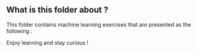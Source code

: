 ## What is this folder about ?
This folder contains machine learning exercises that are presented as the following :




Enjoy learning and stay curious !
